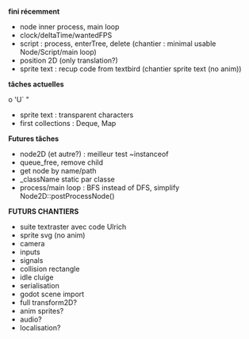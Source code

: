 **fini récemment**
- node inner process, main loop
- clock/deltaTime/wantedFPS
- script : process, enterTree, delete
(chantier : minimal usable Node/Script/main loop)
- position 2D (only translation?)
- sprite text : recup code from textbird
(chantier sprite text (no anim))


**tâches actuelles** 

 o
'U`
 "   
- sprite text : transparent characters
- first collections : Deque, Map


**Futures tâches**

- node2D (et autre?) : meilleur test ~instanceof
- queue_free, remove child
- get node by name/path
- _className static par classe
- process/main loop : BFS instead of DFS, simplify Node2D::postProcessNode()



**FUTURS CHANTIERS**

- suite textraster avec code Ulrich
- sprite svg (no anim)
- camera
- inputs
- signals
- collision rectangle
- idle cluige
- serialisation
- godot scene import
- full transform2D?
- anim sprites?
- audio?
- localisation?

